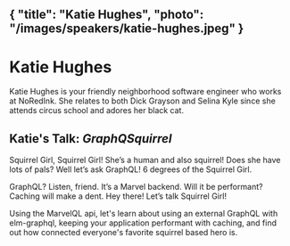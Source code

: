 {
    "title": "Katie Hughes",
    "photo": "/images/speakers/katie-hughes.jpeg"
}
---

# Katie Hughes

Katie Hughes is your friendly neighborhood software engineer who works at NoRedInk. She relates to both Dick Grayson and Selina Kyle since she attends circus school and adores her black cat.

## Katie's Talk: *GraphQSquirrel*

Squirrel Girl, Squirrel Girl! She’s a human and also squirrel! Does she have lots of pals? Well let’s ask GraphQL! 6 degrees of the Squirrel Girl.

GraphQL? Listen, friend. It’s a Marvel backend. Will it be performant? Caching will make a dent. Hey there! Let’s talk Squirrel Girl!

Using the MarvelQL api, let's learn about using an external GraphQL with elm-graphql, keeping your application performant with caching, and find out how connected everyone's favorite squirrel based hero is.
